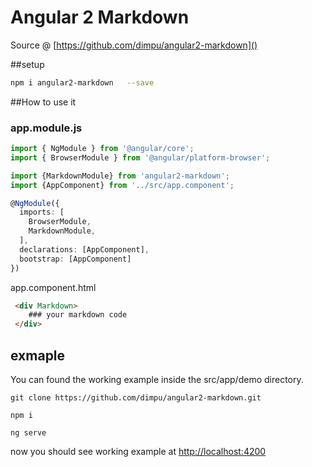 # Angular 2 Markdown
Source @ [https://github.com/dimpu/angular2-markdown]()


##setup

```bash
npm i angular2-markdown   --save
```

##How to use it
### app.module.js
```typescript
import { NgModule } from '@angular/core';
import { BrowserModule } from '@angular/platform-browser';

import {MarkdownModule} from 'angular2-markdown';
import {AppComponent} from '../src/app.component';

@NgModule({
  imports: [
    BrowserModule,
    MarkdownModule,
  ],
  declarations: [AppComponent],
  bootstrap: [AppComponent]
})

```

app.component.html
```html
 <div Markdown>
    ### your markdown code
 </div>

```

## exmaple

You can found the working example inside the src/app/demo directory.

```
git clone https://github.com/dimpu/angular2-markdown.git

npm i

ng serve
```
now you should see working example at [http://localhost:4200]()


